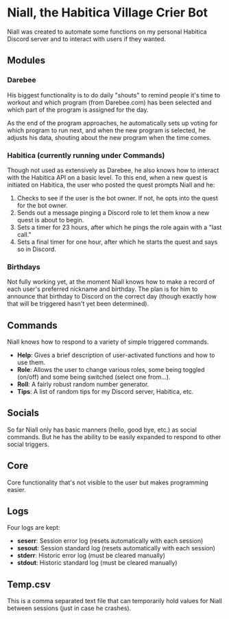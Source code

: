 # Niall, the Habitica Village Crier Bot

Niall was created to automate some functions on my personal Habitica Discord server and to interact with users if they wanted.

## Modules

### Darebee

His biggest functionality is to do daily "shouts" to remind people it's time to workout and which program (from Darebee.com) has been selected and which part of the program is assigned for the day.

As the end of the program approaches, he automatically sets up voting for which program to run next, and when the new program is selected, he adjusts his data, shouting about the new program when the time comes.

### Habitica (currently running under Commands)

Though not used as extensively as Darebee, he also knows how to interact with the Habitica API on a basic level. To this end, when a new quest is initiated on Habitica, the user who posted the quest prompts Niall and he:
1. Checks to see if the user is the bot owner. If not, he opts into the quest for the bot owner.
2. Sends out a message pinging a Discord role to let them know a new quest is about to begin.
3. Sets a timer for 23 hours, after which he pings the role again with a "last call."
4. Sets a final timer for one hour, after which he starts the quest and says so in Discord.

### Birthdays

Not fully working yet, at the moment Niall knows how to make a record of each user's preferred nickname and birthday. The plan is for him to announce that birthday to Discord on the correct day (though exactly how that will be triggered hasn't yet been determined).

## Commands

Niall knows how to respond to a variety of simple triggered commands.

- **Help**: Gives a brief description of user-activated functions and how to use them.
- **Role**: Allows the user to change various roles, some being toggled (on/off) and some being switched (select one from...).
- **Roll**: A fairly robust random number generator.
- **Tips**: A list of random tips for my Discord server, Habitica, etc.

## Socials

So far Niall only has basic manners (hello, good bye, etc.) as social commands. But he has the ability to be easily expanded to respond to other social triggers.

## Core

Core functionality that's not visible to the user but makes programming easier.

## Logs

Four logs are kept:
- **seserr**: Session error log (resets automatically with each session)
- **sesout**: Session standard log (resets automatically with each session)
- **stderr**: Historic error log (must be cleared manually)
- **stdout**: Historic standard log (must be cleared manually)

## Temp.csv

This is a comma separated text file that can temporarily hold values for Niall between sessions (just in case he crashes).
